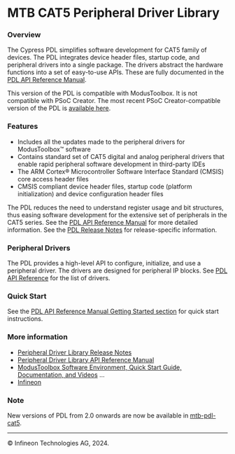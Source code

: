 # MTB CAT5 Peripheral Driver Library

### Overview
The Cypress PDL simplifies software development for CAT5 family of devices.
The PDL integrates device header files, startup code, and
peripheral drivers into a single package. The drivers abstract the hardware functions into a set of
easy-to-use APIs. These are fully documented in the [PDL API Reference Manual](https://infineon.github.io/mtb-pdl-cat5/pdl_api_reference_manual/html/index.html).

This version of the PDL is compatible with ModusToolbox. It is not compatible
with PSoC Creator. The most recent PSoC Creator-compatible version of the PDL
is [available here](https://www.infineon.com/cms/en/design-support/software/device-driver-libraries/psoc-6-peripheral-driver-library-pdl-for-psoc-creator).

### Features
* Includes all the updates made to the peripheral drivers for ModusToolbox™ software
* Contains standard set of CAT5 digital and analog peripheral drivers that enable rapid peripheral software development in third-party IDEs
* The ARM Cortex® Microcontroller Software Interface Standard (CMSIS) core access header files
* CMSIS compliant device header files, startup code (platform initialization) and device configuration header files

The PDL reduces the need to understand register usage and bit structures,
thus easing software development for the extensive set of peripherals in the
CAT5 series.
See the [PDL API Reference Manual](https://infineon.github.io/mtb-pdl-cat5/pdl_api_reference_manual/html/index.html) for more detailed information.
See the [PDL Release Notes](./RELEASE.md) for release-specific information.

### Peripheral Drivers
The PDL provides a high-level API to configure, initialize, and use a peripheral driver.
The drivers are designed for peripheral IP blocks.
See [PDL API Reference](https://infineon.github.io/mtb-pdl-cat5/pdl_api_reference_manual/html/modules.html) for the list of drivers.

### Quick Start
See the [PDL API Reference Manual Getting Started section](https://infineon.github.io/mtb-pdl-cat5/pdl_api_reference_manual/html/page_getting_started.html) for quick start instructions.

### More information
* [Peripheral Driver Library Release Notes](./RELEASE.md)
* [Peripheral Driver Library API Reference Manual](https://infineon.github.io/mtb-pdl-cat5/pdl_api_reference_manual/html/index.html)
* [ModusToolbox Software Environment, Quick Start Guide, Documentation, and Videos](https://www.infineon.com/cms/en/design-support/tools/sdk/modustoolbox-software/)
...
* [Infineon](http://www.infineon.com)


### Note
New versions of PDL from 2.0 onwards are now be available in [mtb-pdl-cat5](https://infineon.github.io/mtb-pdl-cat5/pdl_api_reference_manual/html/index.html).

---
© Infineon Technologies AG, 2024.
